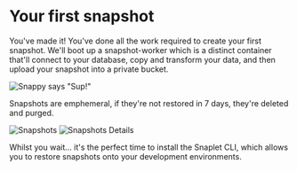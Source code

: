 # Your first snapshot

You've made it! You've done all the work required to create your first snapshot. We'll boot up a snapshot-worker which is a distinct container that'll connect to your database, copy and transform your data, and then upload your snapshot into a private bucket.

<div style={{textAlign: 'center'}}>

![Snappy says "Sup!"](/img/workflow.svg)

</div>

Snapshots are emphemeral, if they're not restored in 7 days, they're deleted and purged.


<div style={{textAlign: 'center'}}>

![Snapshots](/screenshots/onboarding_snapshots.png)
![Snapshots Details](/screenshots/onboarding_snapshots_details.png)

</div>

Whilst you wait... it's the perfect time to install the Snaplet CLI, which allows you to restore snapshots onto your development environments.